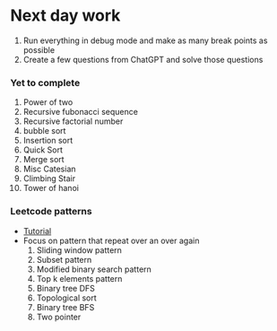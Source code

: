 # Next day work

1. Run everything in debug mode and make as many break points as possible
2. Create a few questions from ChatGPT and solve those questions


### Yet to complete
1. Power of two
2. Recursive fubonacci sequence
3. Recursive factorial number
4. bubble sort
5. Insertion sort
6. Quick Sort
7. Merge sort
8. Misc Catesian
9. Climbing Stair
10. Tower of hanoi

### Leetcode patterns
 - [Tutorial](https://www.youtube.com/watch?v=xo7XrRVxH8Y)
 - Focus on pattern that repeat over an over again
   1. Sliding window pattern 
   2. Subset pattern
   3. Modified binary search pattern
   4. Top k elements pattern
   5. Binary tree DFS 
   6. Topological sort
   7. Binary tree BFS
   8. Two pointer
